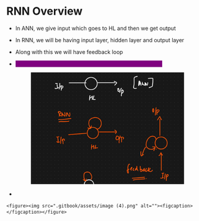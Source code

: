 # RNN Overview

* In ANN, we give input which goes to HL and then we get output
* In RNN, we will be having input layer, hidden layer and output layer
* Along with this we will have feedback loop
*   <mark style="color:purple;background-color:purple;">**The output of the hidden layer will be back to the neuron**</mark>

    <figure><img src=".gitbook/assets/image (3).png" alt=""><figcaption></figcaption></figure>
*

    <figure><img src=".gitbook/assets/image (4).png" alt=""><figcaption></figcaption></figure>
